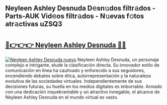 ## Neyleen Ashley Desnuda D𝚎sn𝚞dos filtr𝚊dos - Parts-AUK Vid𝚎os filtr𝚊dos - N𝚞evas f𝚘tos atr𝚊ctivas uZSQ3

# <h2><a href="http://mb4db0.tromn.icu/?c=Neyleen+Ashley+Desnuda">🔗👉👉👉 Neyleen Ashley Desnuda 🔗🔗</a></h2>

[![Neyleen Ashley Desnuda nuevo](https://i.imgur.com/pEAQMta.gif)](http://mb4db0.tromn.icu/?c=Neyleen+Ashley+Desnuda)
Neyleen Ashley Desnuda, un personaje complejo e intrigante, elude la clasificación directa. Su innovador estilo de comunicación en línea ha cautivado y enfurecido a sus seguidores, encendiendo debates sobre ética, autorrepresentación y la naturaleza evolutiva de las sociedades virtuales. Independientemente de sus decisiones futuras, su huella en los medios digitales es imborrable. Armado con una dedicación inquebrantable y un atractivo innegable, el alcance de Neyleen Ashley Desnuda en el mundo virtual es vasto.
